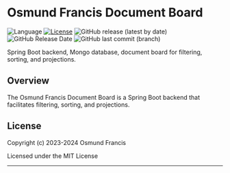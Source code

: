 # Osmund Francis Document Board

![Language](https://img.shields.io/github/languages/top/osmundf/spring-boot-mongo-board)
[![License](https://img.shields.io/github/license/osmundf/spring-boot-mongo-board)](https://github.com/osmundf/spring-boot-mongo-board/blob/master/license.txt)
![GitHub release (latest by date)](https://img.shields.io/github/v/release/osmundf/spring-boot-mongo-board)
![GitHub Release Date](https://img.shields.io/github/release-date/osmundf/spring-boot-mongo-board)
![GitHub last commit (branch)](https://img.shields.io/github/last-commit/osmundf/spring-boot-mongo-board/master?label=master%20updated)

Spring Boot backend, Mongo database, document board for filtering, sorting, and projections.

## Overview

The Osmund Francis Document Board is a Spring Boot backend that facilitates filtering, sorting, and projections.

## License

Copyright (c) 2023-2024 Osmund Francis

Licensed under the MIT License

------
